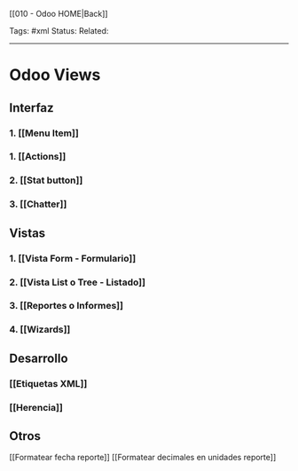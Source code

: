 [[010 - Odoo HOME|Back]]

Tags: #xml
Status: 
Related: 

___

# Odoo Views

## Interfaz 
### 1. [[Menu Item]]
### 1. [[Actions]]
### 2. [[Stat button]]
### 3. [[Chatter]]


## Vistas
### 1. [[Vista Form - Formulario]]
### 2. [[Vista List o Tree - Listado]]
### 3. [[Reportes o Informes]]
### 4. [[Wizards]]


## Desarrollo
### [[Etiquetas XML]]
### [[Herencia]]

## Otros
[[Formatear fecha reporte]]
[[Formatear decimales en unidades reporte]]